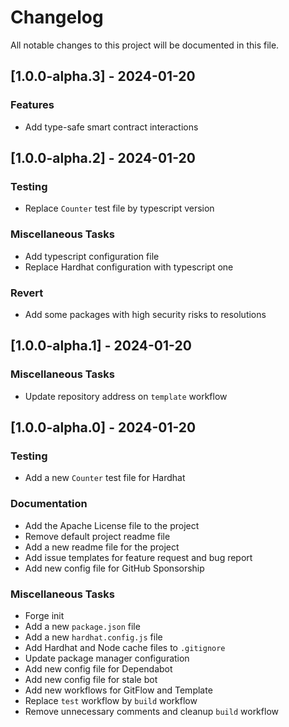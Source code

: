 # Changelog

All notable changes to this project will be documented in this file.

## [1.0.0-alpha.3] - 2024-01-20

### Features

- Add type-safe smart contract interactions

## [1.0.0-alpha.2] - 2024-01-20

### Testing

- Replace `Counter` test file by typescript version

### Miscellaneous Tasks

- Add typescript configuration file
- Replace Hardhat configuration with typescript one

### Revert

- Add some packages with high security risks to resolutions

## [1.0.0-alpha.1] - 2024-01-20

### Miscellaneous Tasks

- Update repository address on `template` workflow

## [1.0.0-alpha.0] - 2024-01-20

### Testing

- Add a new `Counter` test file for Hardhat

### Documentation

- Add the Apache License file to the project
- Remove default project readme file
- Add a new readme file for the project
- Add issue templates for feature request and bug report
- Add new config file for GitHub Sponsorship

### Miscellaneous Tasks

- Forge init
- Add a new `package.json` file
- Add a new `hardhat.config.js` file
- Add Hardhat and Node cache files to `.gitignore`
- Update package manager configuration
- Add new config file for Dependabot
- Add new config file for stale bot
- Add new workflows for GitFlow and Template
- Replace `test` workflow by `build` workflow
- Remove unnecessary comments and cleanup `build` workflow

<!-- generated by git-cliff -->
